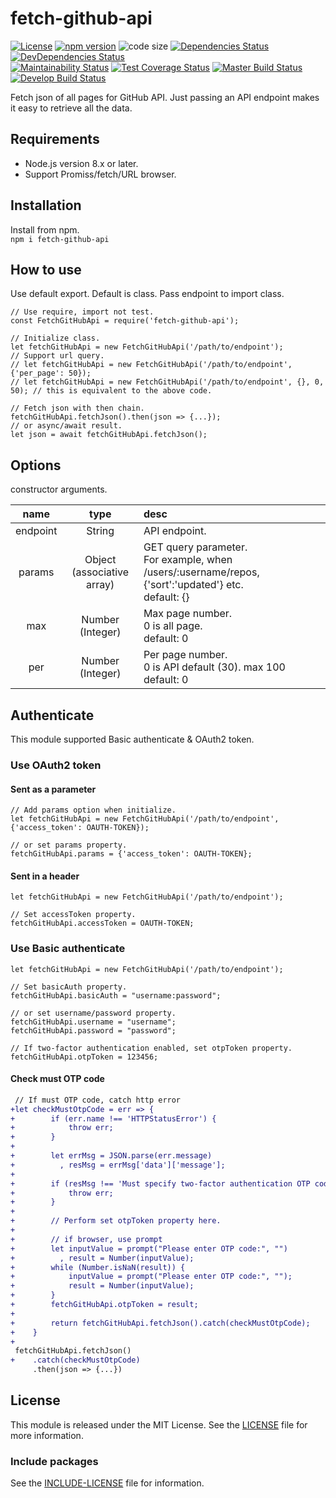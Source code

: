 # fetch-github-api
[![License][license-badge]][LICENSE]
[![npm version][npm-version-badge]][npm-version]
![code size][code-size-badge]
[![Dependencies Status][david-dm-badge]][david-dm]
[![DevDependencies Status][david-dm-dev-badge]][david-dm-dev]  
[![Maintainability Status][codeclimate-badge]][codeclimate]
[![Test Coverage Status][codecov-badge]][codecov]
[![Master Build Status][travis-ci-master-badge]][travis-ci]
[![Develop Build Status][travis-ci-develop-badge]][travis-ci]

[npm-version]: https://www.npmjs.com/package/fetch-github-api
[david-dm]: https://david-dm.org/kPherox/fetch-github-api
[david-dm-dev]: https://david-dm.org/kPherox/fetch-github-api?type=dev
[travis-ci]: https://travis-ci.org/kPherox/fetch-github-api
[codeclimate]: https://codeclimate.com/github/kPherox/fetch-github-api
[codecov]: https://codecov.io/gh/kPherox/fetch-github-api

[license-badge]: https://img.shields.io/npm/l/fetch-github-api.svg?style=flat-square
[npm-version-badge]: https://img.shields.io/npm/v/fetch-github-api.svg?style=flat-square
[code-size-badge]: https://img.shields.io/github/languages/code-size/kPherox/fetch-github-api.svg?style=flat-square
[david-dm-badge]: https://img.shields.io/david/kPherox/fetch-github-api.svg?style=flat-square
[david-dm-dev-badge]: https://img.shields.io/david/dev/kPherox/fetch-github-api.svg?style=flat-square

[codeclimate-badge]: https://img.shields.io/codeclimate/maintainability-percentage/kPherox/fetch-github-api.svg?style=flat-square
[codecov-badge]: https://img.shields.io/codecov/c/github/kPherox/fetch-github-api.svg?style=flat-square
[travis-ci-master-badge]: https://img.shields.io/travis/kPherox/fetch-github-api/master.svg?style=flat-square
[travis-ci-develop-badge]: https://img.shields.io/travis/kPherox/fetch-github-api/develop.svg?style=flat-square&label=develop%20build

Fetch json of all pages for GitHub API.
Just passing an API endpoint makes it easy to retrieve all the data.

## Requirements
- Node.js version 8.x or later.
- Support Promiss/fetch/URL browser.

## Installation
Install from npm.  
` npm i fetch-github-api `

## How to use
Use default export. Default is class. Pass endpoint to import class.
```node
// Use require, import not test.
const FetchGitHubApi = require('fetch-github-api');

// Initialize class.
let fetchGitHubApi = new FetchGitHubApi('/path/to/endpoint');
// Support url query.
// let fetchGitHubApi = new FetchGitHubApi('/path/to/endpoint', {'per_page': 50});
// let fetchGitHubApi = new FetchGitHubApi('/path/to/endpoint', {}, 0, 50); // this is equivalent to the above code.

// Fetch json with then chain.
fetchGitHubApi.fetchJson().then(json => {...});
// or async/await result.
let json = await fetchGitHubApi.fetchJson();
```

## Options
constructor arguments.

| name | type | desc |
|:----:|:----:|:-----|
|endpoint|String|API endpoint.|
|params|Object<br/>(associative array)|GET query parameter.<br/>For example, when /users/:username/repos, {'sort':'updated'} etc.<br/>default: {}|
|max|Number<br/>(Integer)|Max page number.<br/>0 is all page.<br/>default: 0|
|per|Number<br/>(Integer)|Per page number.<br/>0 is API default (30). max 100<br/>default: 0|

## Authenticate
This module supported Basic authenticate & OAuth2 token.

### Use OAuth2 token
#### Sent as a parameter
```node
// Add params option when initialize.
let fetchGitHubApi = new FetchGitHubApi('/path/to/endpoint', {'access_token': OAUTH-TOKEN});

// or set params property.
fetchGitHubApi.params = {'access_token': OAUTH-TOKEN};
```

#### Sent in a header
```node
let fetchGitHubApi = new FetchGitHubApi('/path/to/endpoint');

// Set accessToken property.
fetchGitHubApi.accessToken = OAUTH-TOKEN;
```

### Use Basic authenticate
```node
let fetchGitHubApi = new FetchGitHubApi('/path/to/endpoint');

// Set basicAuth property.
fetchGitHubApi.basicAuth = "username:password";

// or set username/password property.
fetchGitHubApi.username = "username";
fetchGitHubApi.password = "password";

// If two-factor authentication enabled, set otpToken property.
fetchGitHubApi.otpToken = 123456;
```

#### Check must OTP code
```diff
 // If must OTP code, catch http error
+let checkMustOtpCode = err => {
+        if (err.name !== 'HTTPStatusError') {
+            throw err;
+        }
+
+        let errMsg = JSON.parse(err.message)
+          , resMsg = errMsg['data']['message'];
+
+        if (resMsg !== 'Must specify two-factor authentication OTP code.') {
+            throw err;
+        }
+
+        // Perform set otpToken property here.
+
+        // if browser, use prompt
+        let inputValue = prompt("Please enter OTP code:", "")
+          , result = Number(inputValue);
+        while (Number.isNaN(result)) {
+            inputValue = prompt("Please enter OTP code:", "");
+            result = Number(inputValue);
+        }
+        fetchGitHubApi.otpToken = result;
+
+        return fetchGitHubApi.fetchJson().catch(checkMustOtpCode);
+    }
+
 fetchGitHubApi.fetchJson()
+    .catch(checkMustOtpCode)
     .then(json => {...})
```

## License
This module is released under the MIT License.
See the [LICENSE] file for more information.

### Include packages
See the [INCLUDE-LICENSE] file for information.

[LICENSE]: LICENSE
[INCLUDE-LICENSE]: INCLUDE-LICENSE

